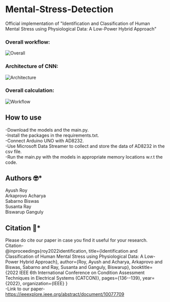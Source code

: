 # Mental-Stress-Detection

Official implementation of "Identification and Classification of Human Mental Stress using Physiological Data: A Low-Power Hybrid Approach"

### Overall workflow:
![Overall](https://user-images.githubusercontent.com/94052139/201930316-52fe158d-3e57-4eca-b627-480ea1175c4c.png)
### Architecture of CNN:
![Architecture](https://user-images.githubusercontent.com/94052139/201930421-dcb5587f-d92f-454e-82a7-a3a645454c59.png)
### Overall calculation:
![Workflow](https://user-images.githubusercontent.com/94052139/201930600-e6a58246-40bf-4fc8-acdb-8b0abdfd4cd3.png)

## How to use
-Download the models and the main.py.<br/>
-Install the packages in the requirements.txt.<br/>
-Connect Arduino UNO with AD8232.<br/>
-Use Microsoft Data Streamer to collect and store the data of AD8232 in the csv file.<br/>
-Run the main.py with the models in appropriate memory locations w.r.t the code.<br/>

## Authors :nerd_face:*
Ayush Roy<br/>
Arkaprovo Acharya<br/>
Sabarno Biswas<br/>
Susanta Ray<br/>
Biswarup Ganguly<br/>

## Citation :thinking:*
Please do cite our paper in case you find it useful for your research.<br/>
Citation-<br/>
@inproceedings{roy2022identification,
  title={Identification and Classification of Human Mental Stress using Physiological Data: A Low-Power Hybrid Approach},
  author={Roy, Ayush and Acharya, Arkaprovo and Biswas, Sabarno and Ray, Susanta and Ganguly, Biswarup},
  booktitle={2022 IEEE 6th International Conference on Condition Assessment Techniques in Electrical Systems (CATCON)},
  pages={136--139},
  year={2022},
  organization={IEEE}
} <br/>
-Link to our paper-<br/>
https://ieeexplore.ieee.org/abstract/document/10077709

